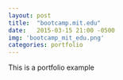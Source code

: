 ```yaml
---
layout: post
title:  "bootcamp.mit.edu"
date:   2015-03-15 21:00 -0500
img: 'bootcamp_mit_edu.png'
categories: portfolio
---
```


This is a portfolio example